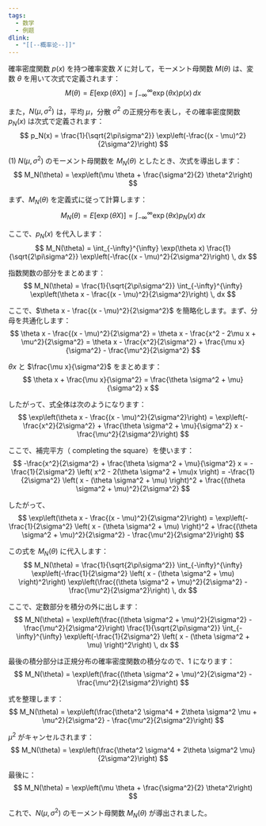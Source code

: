 ```yaml
---
tags:
  - 数学
  - 例题
dlink:
  - "[[--概率论--]]"
---
```

確率密度関数 $p(x)$ を持つ確率変数 $X$ に対して，モーメント母関数 $M(\theta)$ は、変数 $\theta$ を用いて次式で定義されます：
$$
M(\theta) = E[\exp(\theta X)] = \int_{-\infty}^{\infty} \exp(\theta x) p(x) \, dx
$$

また，$N(\mu, \sigma^2)$ は，平均 $\mu$，分散 $\sigma^2$ の正規分布を表し，その確率密度関数 $p_N(x)$ は次式で定義されます：
$$
p_N(x) = \frac{1}{\sqrt{2\pi\sigma^2}} \exp\left(-\frac{(x - \mu)^2}{2\sigma^2}\right)
$$

(1) $N(\mu, \sigma^2)$ のモーメント母関数を $M_N(\theta)$ としたとき、次式を導出します：
$$
M_N(\theta) = \exp\left(\mu \theta + \frac{\sigma^2}{2} \theta^2\right)
$$

まず、$M_N(\theta)$ を定義式に従って計算します：
$$
M_N(\theta) = E[\exp(\theta X)] = \int_{-\infty}^{\infty} \exp(\theta x) p_N(x) \, dx
$$

ここで、$p_N(x)$ を代入します：
$$
M_N(\theta) = \int_{-\infty}^{\infty} \exp(\theta x) \frac{1}{\sqrt{2\pi\sigma^2}} \exp\left(-\frac{(x - \mu)^2}{2\sigma^2}\right) \, dx
$$

指数関数の部分をまとめます：
$$
M_N(\theta) = \frac{1}{\sqrt{2\pi\sigma^2}} \int_{-\infty}^{\infty} \exp\left(\theta x - \frac{(x - \mu)^2}{2\sigma^2}\right) \, dx
$$

ここで、$\theta x - \frac{(x - \mu)^2}{2\sigma^2}$ を簡略化します。まず、分母を共通化します：
$$
\theta x - \frac{(x - \mu)^2}{2\sigma^2} = \theta x - \frac{x^2 - 2\mu x + \mu^2}{2\sigma^2} = \theta x - \frac{x^2}{2\sigma^2} + \frac{\mu x}{\sigma^2} - \frac{\mu^2}{2\sigma^2}
$$

$\theta x$ と $\frac{\mu x}{\sigma^2}$ をまとめます：
$$
\theta x + \frac{\mu x}{\sigma^2} = \frac{\theta \sigma^2 + \mu}{\sigma^2} x
$$

したがって、式全体は次のようになります：
$$
\exp\left(\theta x - \frac{(x - \mu)^2}{2\sigma^2}\right) = \exp\left(-\frac{x^2}{2\sigma^2} + \frac{\theta \sigma^2 + \mu}{\sigma^2} x - \frac{\mu^2}{2\sigma^2}\right)
$$

ここで、補完平方（ completing the square）を使います：
$$
-\frac{x^2}{2\sigma^2} + \frac{\theta \sigma^2 + \mu}{\sigma^2} x = -\frac{1}{2\sigma^2} \left( x^2 - 2(\theta \sigma^2 + \mu)x \right) = -\frac{1}{2\sigma^2} \left( x - (\theta \sigma^2 + \mu) \right)^2 + \frac{(\theta \sigma^2 + \mu)^2}{2\sigma^2}
$$

したがって、
$$
\exp\left(\theta x - \frac{(x - \mu)^2}{2\sigma^2}\right) = \exp\left(-\frac{1}{2\sigma^2} \left( x - (\theta \sigma^2 + \mu) \right)^2 + \frac{(\theta \sigma^2 + \mu)^2}{2\sigma^2} - \frac{\mu^2}{2\sigma^2}\right)
$$

この式を $M_N(\theta)$ に代入します：
$$
M_N(\theta) = \frac{1}{\sqrt{2\pi\sigma^2}} \int_{-\infty}^{\infty} \exp\left(-\frac{1}{2\sigma^2} \left( x - (\theta \sigma^2 + \mu) \right)^2\right) \exp\left(\frac{(\theta \sigma^2 + \mu)^2}{2\sigma^2} - \frac{\mu^2}{2\sigma^2}\right) \, dx
$$

ここで、定数部分を積分の外に出します：
$$
M_N(\theta) = \exp\left(\frac{(\theta \sigma^2 + \mu)^2}{2\sigma^2} - \frac{\mu^2}{2\sigma^2}\right) \frac{1}{\sqrt{2\pi\sigma^2}} \int_{-\infty}^{\infty} \exp\left(-\frac{1}{2\sigma^2} \left( x - (\theta \sigma^2 + \mu) \right)^2\right) \, dx
$$

最後の積分部分は正規分布の確率密度関数の積分なので、1 になります：
$$
M_N(\theta) = \exp\left(\frac{(\theta \sigma^2 + \mu)^2}{2\sigma^2} - \frac{\mu^2}{2\sigma^2}\right)
$$

式を整理します：
$$
M_N(\theta) = \exp\left(\frac{\theta^2 \sigma^4 + 2\theta \sigma^2 \mu + \mu^2}{2\sigma^2} - \frac{\mu^2}{2\sigma^2}\right)
$$

$\mu^2$ がキャンセルされます：
$$
M_N(\theta) = \exp\left(\frac{\theta^2 \sigma^4 + 2\theta \sigma^2 \mu}{2\sigma^2}\right)
$$

最後に：
$$
M_N(\theta) = \exp\left(\mu \theta + \frac{\sigma^2}{2} \theta^2\right)
$$

これで、$N(\mu, \sigma^2)$ のモーメント母関数 $M_N(\theta)$ が導出されました。